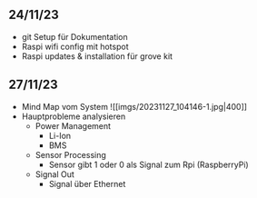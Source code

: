 ## 24/11/23
- git Setup für Dokumentation
- Raspi wifi config mit hotspot
- Raspi updates & installation für grove kit

## 27/11/23
- Mind Map vom System
  ![[imgs/20231127_104146-1.jpg|400]]
- Hauptprobleme analysieren
	- Power Management
		- Li-Ion
		- BMS
	- Sensor Processing
		- Sensor gibt 1 oder 0 als Signal zum Rpi (RaspberryPi)
	- Signal Out
		- Signal über Ethernet
